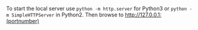 To start the local server use `python -m http.server` for Python3 or `python -m SimpleHTTPServer` in Python2. Then browse to http://127.0.0.1:(portnumber)
